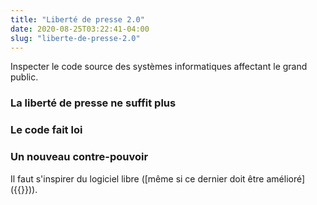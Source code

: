 ```yaml
---
title: "Liberté de presse 2.0"
date: 2020-08-25T03:22:41-04:00
slug: "liberte-de-presse-2.0"
---
```


Inspecter le code source des systèmes informatiques
affectant le grand public.

<!--more-->

### La liberté de presse ne suffit plus

### Le code fait loi

### Un nouveau contre-pouvoir

Il faut s'inspirer du logiciel libre ([même si ce dernier doit être amélioré]({{<ref whats-wrong-with-freedom>}})).





